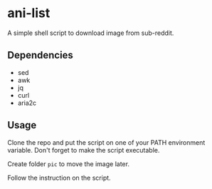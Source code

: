 # ani-list
A simple shell script to download image from sub-reddit.

## Dependencies
- sed
- awk
- jq
- curl
- aria2c

## Usage
Clone the repo and put the script on one of your PATH environment variable. Don't forget to make the script executable.

Create folder `pic` to move the image later.

Follow the instruction on the script.
